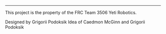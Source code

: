 ------


This project is the property of the FRC Team 3506 Yeti Robotics.

Designed by Grigorii Podoksik
Idea of Caedmon McGinn and Grigorii Podoksik








